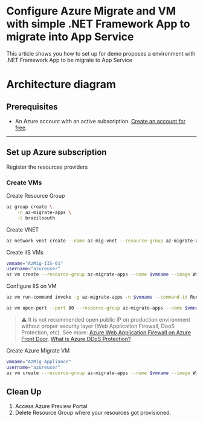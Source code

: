 # Configure Azure Migrate and VM with simple .NET Framework App to migrate into App Service

This article shows you how to set up for demo proposes a environment with .NET Framework App to be migrate to App Service

# Architecture diagram



## Prerequisites

- An Azure account with an active subscription. [Create an account for free](https://azure.microsoft.com/free/?WT.mc_id=A261C142F).

---

## Set up Azure subscription
Register the resources providers

### Create VMs 

Create Resource Group

```bash
az group create \
    -n az-migrate-apps \
    -l brazilsouth
```

Create VNET

```bash
az network vnet create --name az-mig-vnet --resource-group az-migrate-apps --address-prefix 10.0.0.0/16 --subnet-name vms --subnet-prefixes 10.0.0.0/24
```

Create IIS VMs

```bash
vmname="AzMig-IIS-01"
username="azureuser"
az vm create --resource-group az-migrate-apps --name $vmname --image Win2022Datacenter --public-ip-sku Standard --admin-username $username --size Standard_D8s_v5

```
Configure IIS on VM
```bash
az vm run-command invoke -g az-migrate-apps -n $vmname --command-id RunPowerShellScript --scripts "Install-WindowsFeature -name Web-Server -IncludeManagementTools"

az vm open-port --port 80 --resource-group az-migrate-apps --name $vmname

```
> :warning: It is not recommended open public IP on production environment without proper security layer (Web Application Firewall, DooS Protection, etc). See more: [Azure Web Application Firewall on Azure Front Door](https://learn.microsoft.com/en-us/azure/web-application-firewall/afds/afds-overview), [What is Azure DDoS Protection?](https://learn.microsoft.com/en-us/azure/ddos-protection/ddos-protection-overview)

Create Azure Migrate VM
```bash
vmname="AzMig-Appliance"
username="azureuser"
az vm create --resource-group az-migrate-apps --name $vmname --image Win2022Datacenter --public-ip-sku Standard --admin-username $username --size Standard_D8s_v5

```



## Clean Up

1. Access Azure Preview Portal
2. Delete Resource Group where your resources got provisioned.
